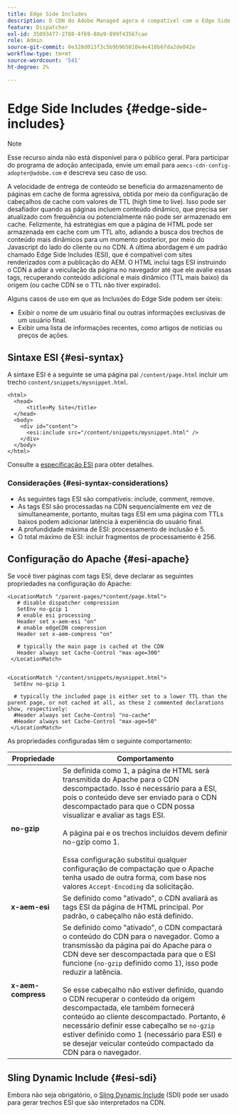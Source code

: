 ```yaml
---
title: Edge Side Includes
description: O CDN do Adobe Managed agora é compatível com o Edge Side Includes (ESI), uma linguagem de marcação para a montagem de conteúdo dinâmico da Web no nível da borda.
feature: Dispatcher
exl-id: 35093477-2788-4f69-80a9-899f43567cae
role: Admin
source-git-commit: 0e328d013f3c5b9b965010e4e410b6fda2de042e
workflow-type: tm+mt
source-wordcount: '541'
ht-degree: 2%

---
```


# Edge Side Includes {#edge-side-includes}

>[!NOTE]
>Esse recurso ainda não está disponível para o público geral. Para participar do programa de adoção antecipada, envie um email para `aemcs-cdn-config-adopter@adobe.com` e descreva seu caso de uso.

A velocidade de entrega de conteúdo se beneficia do armazenamento de páginas em cache de forma agressiva, obtida por meio da configuração de cabeçalhos de cache com valores de TTL (high time to live). Isso pode ser desafiador quando as páginas incluem conteúdo dinâmico, que precisa ser atualizado com frequência ou potencialmente não pode ser armazenado em cache. Felizmente, há estratégias em que a página de HTML pode ser armazenada em cache com um TTL alto, adiando a busca dos trechos de conteúdo mais dinâmicos para um momento posterior, por meio do Javascript do lado do cliente ou no CDN. A última abordagem é um padrão chamado Edge Side Includes (ESI), que é compatível com sites renderizados com a publicação do AEM. O HTML inclui tags ESI instruindo o CDN a adiar a veiculação da página no navegador até que ele avalie essas tags, recuperando conteúdo adicional e mais dinâmico (TTL mais baixo) da origem (ou cache CDN se o TTL não tiver expirado).

Alguns casos de uso em que as Inclusões do Edge Side podem ser úteis:

* Exibir o nome de um usuário final ou outras informações exclusivas de um usuário final.
* Exibir uma lista de informações recentes, como artigos de notícias ou preços de ações.

## Sintaxe ESI {#esi-syntax}

A sintaxe ESI é a seguinte se uma página pai `/content/page.html` incluir um trecho `content/snippets/mysnippet.html`.

```
<html>
  <head>
      <title>My Site</title>
  </head>
  <body>
    <div id="content">
      <esi:include src="/content/snippets/mysnippet.html" />
    </div>
  </body>
</html>
```

Consulte a [especificação ESI](https://www.w3.org/TR/esi-lang/) para obter detalhes.

### Considerações {#esi-syntax-considerations}

* As seguintes tags ESI são compatíveis: include, comment, remove.
* As tags ESI são processadas na CDN sequencialmente em vez de simultaneamente, portanto, muitas tags ESI em uma página com TTLs baixos podem adicionar latência à experiência do usuário final.
* A profundidade máxima de ESI: processamento de inclusão é 5.
* O total máximo de ESI: incluir fragmentos de processamento é 256.


## Configuração do Apache {#esi-apache}

Se você tiver páginas com tags ESI, deve declarar as seguintes propriedades na configuração do Apache:

```
<LocationMatch "/parent-pages/*content/page.html">
   # disable dispatcher compression
   SetEnv no-gzip 1
   # enable esi processing 
   Header set x-aem-esi "on"
   # enable edgeCDN compression
   Header set x-aem-compress "on"

   # typically the main page is cached at the CDN
   Header always set Cache-Control "max-age=300"
 </LocationMatch>


<LocationMatch "/content/snippets/mysnippet.html">
  SetEnv no-gzip 1

  # typically the included page is either set to a lower TTL than the parent page, or not cached at all, as these 2 commented declarations show, respectively:
  #Header always set Cache-Control "no-cache"
  #Header always set Cache-Control "max-age=50"
 </LocationMatch> 
```

As propriedades configuradas têm o seguinte comportamento:

| Propriedade | Comportamento |
|-----------|--------------------------|
| **no-gzip** | Se definida como 1, a página de HTML será transmitida do Apache para o CDN descompactado. Isso é necessário para a ESI, pois o conteúdo deve ser enviado para o CDN descompactado para que o CDN possa visualizar e avaliar as tags ESI.<br/><br/>A página pai e os trechos incluídos devem definir no-gzip como 1.<br/><br/>Essa configuração substitui qualquer configuração de compactação que o Apache tenha usado de outra forma, com base nos valores `Accept-Encoding` da solicitação. |
| **x-aem-esi** | Se definido como &quot;ativado&quot;, o CDN avaliará as tags ESI da página de HTML principal.  Por padrão, o cabeçalho não está definido. |
| **x-aem-compress** | Se definido como &quot;ativado&quot;, o CDN compactará o conteúdo do CDN para o navegador. Como a transmissão da página pai do Apache para o CDN deve ser descompactada para que o ESI funcione (`no-gzip` definido como 1), isso pode reduzir a latência.<br/><br/>Se esse cabeçalho não estiver definido, quando o CDN recuperar o conteúdo da origem descompactada, ele também fornecerá conteúdo ao cliente descompactado. Portanto, é necessário definir esse cabeçalho se `no-gzip` estiver definido como 1 (necessário para ESI) e se desejar veicular conteúdo compactado da CDN para o navegador. |

## Sling Dynamic Include {#esi-sdi}

Embora não seja obrigatório, o [Sling Dynamic Include](https://sling.apache.org/documentation/bundles/dynamic-includes.html) (SDI) pode ser usado para gerar trechos ESI que são interpretados na CDN.
